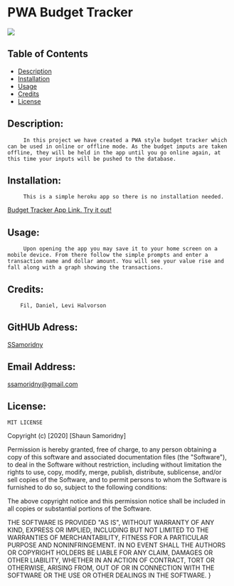 

# PWA Budget Tracker
![](https://img.shields.io/badge/README-GOODREADME-brightgreen)

## Table of Contents
- [Description](#description)
- [Installation](#installation)
- [Usage](#usage)
- [Credits](#credits)
- [License](#license)

## Description: 

         In this project we have created a PWA style budget tracker which can be used in online or offline mode. As the budget imputs are taken offline, they will be held in the app until you go online again, at this time your inputs will be pushed to the database.

## Installation:

         This is a simple heroku app so there is no installation needed.
   
[Budget Tracker App Link. Try it out!](https://cryptic-brook-73198.herokuapp.com/) 

## Usage:

         Upon opening the app you may save it to your home screen on a mobile device. From there follow the simple prompts and enter a transaction name and dollar amount. You will see your value rise and fall along with a graph showing the transactions. 

## Credits:

        Fil, Daniel, Levi Halvorson

## GitHUb Adress:

   [SSamoridny](https://github.com/SSamoridny)

## Email Address:

   [ssamoridny@gmail.com](ssamoridny@gmail.com) 

## License:
    

    
    MIT LICENSE

Copyright (c) [2020] [Shaun Samoridny]

Permission is hereby granted, free of charge, to any person obtaining a copy
of this software and associated documentation files (the "Software"), to deal
in the Software without restriction, including without limitation the rights
to use, copy, modify, merge, publish, distribute, sublicense, and/or sell
copies of the Software, and to permit persons to whom the Software is
furnished to do so, subject to the following conditions:

The above copyright notice and this permission notice shall be included in all
copies or substantial portions of the Software.

THE SOFTWARE IS PROVIDED "AS IS", WITHOUT WARRANTY OF ANY KIND, EXPRESS OR
IMPLIED, INCLUDING BUT NOT LIMITED TO THE WARRANTIES OF MERCHANTABILITY,
FITNESS FOR A PARTICULAR PURPOSE AND NONINFRINGEMENT. IN NO EVENT SHALL THE
AUTHORS OR COPYRIGHT HOLDERS BE LIABLE FOR ANY CLAIM, DAMAGES OR OTHER
LIABILITY, WHETHER IN AN ACTION OF CONTRACT, TORT OR OTHERWISE, ARISING FROM,
OUT OF OR IN CONNECTION WITH THE SOFTWARE OR THE USE OR OTHER DEALINGS IN THE
SOFTWARE.
}
      
